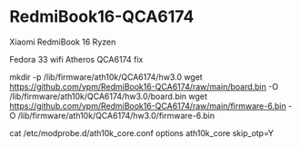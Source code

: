 # RedmiBook16-QCA6174

Xiaomi RedmiBook 16 Ryzen

Fedora 33 wifi Atheros QCA6174 fix

mkdir -p /lib/firmware/ath10k/QCA6174/hw3.0
wget https://github.com/vpm/RedmiBook16-QCA6174/raw/main/board.bin -O /lib/firmware/ath10k/QCA6174/hw3.0/board.bin
wget https://github.com/vpm/RedmiBook16-QCA6174/raw/main/firmware-6.bin -O /lib/firmware/ath10k/QCA6174/hw3.0/firmware-6.bin

cat /etc/modprobe.d/ath10k_core.conf 
options ath10k_core skip_otp=Y
